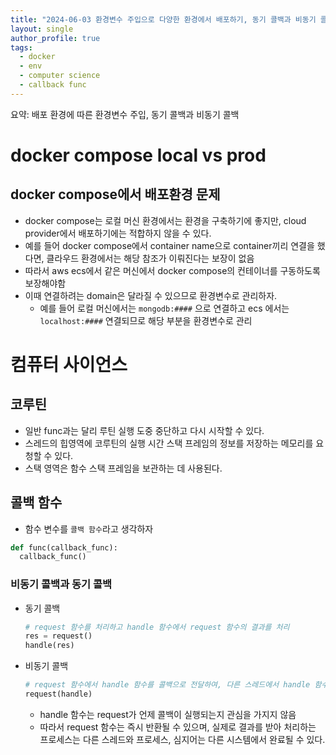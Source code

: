 ```yaml
---
title: "2024-06-03 환경변수 주입으로 다양한 환경에서 배포하기, 동기 콜백과 비동기 콜백"
layout: single
author_profile: true
tags:
  - docker
  - env
  - computer science
  - callback func
---
```


요약: 배포 환경에 따른 환경변수 주입, 동기 콜백과 비동기 콜백

# docker compose local vs prod

## docker compose에서 배포환경 문제

- docker compose는 로컬 머신 환경에서는 환경을 구축하기에 좋지만, cloud provider에서 배포하기에는 적합하지 않을 수 있다.
- 예를 들어 docker compose에서 container name으로 container끼리 연결을 했다면, 클라우드 환경에서는 해당 참조가 이뤄진다는 보장이 없음
- 따라서 aws ecs에서 같은 머신에서 docker compose의 컨테이너를 구동하도록 보장해야함
- 이때 연결하려는 domain은 달라질 수 있으므로 환경변수로 관리하자.
  - 예를 들어 로컬 머신에서는 `mongodb:####` 으로 연결하고 ecs 에서는 `localhost:####` 연결되므로 해당 부분을 환경변수로 관리

# 컴퓨터 사이언스

## 코루틴

- 일반 func과는 달리 루틴 실행 도중 중단하고 다시 시작할 수 있다.
- 스레드의 힙영역에 코루틴의 실행 시간 스택 프레임의 정보를 저장하는 메모리를 요청할 수 있다.
- 스택 영역은 함수 스택 프레임을 보관하는 데 사용된다.

## 콜백 함수

- 함수 변수를 `콜백 함수`라고 생각하자

```python
def func(callback_func):
  callback_func()
```

### 비동기 콜백과 동기 콜백

- 동기 콜백
  ```python
  # request 함수를 처리하고 handle 함수에서 request 함수의 결과를 처리
  res = request()
  handle(res)
  ``` 

- 비동기 콜백
  ```python
  # request 함수에서 handle 함수를 콜백으로 전달하여, 다른 스레드에서 handle 함수를 진행
  request(handle)
  ``` 
  - handle 함수는 request가 언제 콜백이 실행되는지 관심을 가지지 않음
  - 따라서 request 함수는 즉시 반환될 수 있으며, 실제로 결과를 받아 처리하는 프로세스는 다른 스레드와 프로세스, 심지어는 다른 시스템에서 완료될 수 있다.
